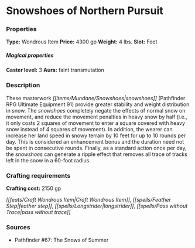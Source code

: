 ﻿---
Title: "Snowshoes of Northern Pursuit"
Type: "Wondrous Item"
Price: "4300 gp"
Weight: "4 lbs."
Slot: "Feet"
Caster level: "3"
Aura: "faint transmutation"
Description: |
  "These masterwork snowshoes (_Pathfinder RPG Ultimate Equipment_ 91) provide greater stability and weight distribution in snow. The snowshoes completely negate the effects of normal snow on movement, and reduce the movement penalties in heavy snow by half (i.e., it only costs 2 squares of movement to enter a square covered with heavy snow instead of 4 squares of movement). In addition, the wearer can increase her land speed in snowy terrain by 10 feet for up to 10 rounds per day. This is considered an enhancement bonus and the duration need not be spent in consecutive rounds. Finally, as a standard action once per day, the snowshoes can generate a ripple effect that removes all trace of tracks left in the snow in a 60-foot radius."
Crafting cost: "2150 gp"
Sources: "['Pathfinder #67: The Snows of Summer']"
---

# Snowshoes of Northern Pursuit

### Properties

**Type:** Wondrous Item **Price:** 4300 gp **Weight:** 4 lbs. **Slot:** Feet

##### Magical properties

**Caster level:** 3 **Aura:** faint transmutation

### Description

These masterwork _[[items/Mundane/Snowshoes|snowshoes]]_ (Pathfinder RPG Ultimate Equipment 91) provide greater stability and weight distribution in snow. The _snowshoes_ completely negate the effects of normal snow on movement, and reduce the movement penalties in heavy snow by half (i.e., it only costs 2 squares of movement to enter a square covered with heavy snow instead of 4 squares of movement). In addition, the wearer can increase her land speed in snowy terrain by 10 feet for up to 10 rounds per day. This is considered an enhancement bonus and the duration need not be spent in consecutive rounds. Finally, as a standard action once per day, the _snowshoes_ can generate a ripple effect that removes all trace of tracks left in the snow in a 60-foot radius.

### Crafting requirements

**Crafting cost:** 2150 gp

_[[feats/Craft Wondrous Item|Craft Wondrous Item]]_, _[[spells/Feather Step|feather step]]_, _[[spells/Longstrider|longstrider]]_, _[[spells/Pass without Trace|pass without trace]]_

### Sources

* Pathfinder #67: The Snows of Summer